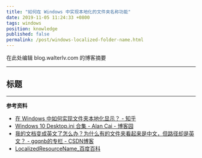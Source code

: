 ```yaml
---
title: "如何在 Windows 中实现本地化的文件夹名称功能"
date: 2019-11-05 11:24:33 +0800
tags: windows
position: knowledge
published: false
permalink: /post/windows-localized-folder-name.html
---
```


在此处编辑 blog.walterlv.com 的博客摘要

---

<div id="toc"></div>

## 标题

---

**参考资料**

- [在 Windows 中如何实现文件夹本地化显示？ - 知乎](https://www.zhihu.com/question/22335626)
- [Windows 10 Desktop.ini 合集 - Alan Cai - 博客园](https://www.cnblogs.com/alancai/articles/5911267.html)
- [我的文档变成英文了怎么办？为什么有的文件夹看起来是中文，但路径却是英文？ - gqqnb的专栏 - CSDN博客](https://blog.csdn.net/gqqnb/article/details/16884369)
- [LocalizedResourceName_百度百科](https://baike.baidu.com/item/LocalizedResourceName)

